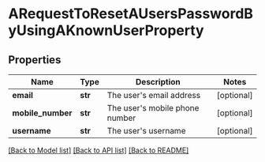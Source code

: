 # ARequestToResetAUsersPasswordByUsingAKnownUserProperty

## Properties
Name | Type | Description | Notes
------------ | ------------- | ------------- | -------------
**email** | **str** | The user&#39;s email address | [optional] 
**mobile_number** | **str** | The user&#39;s mobile phone number | [optional] 
**username** | **str** | The user&#39;s username | [optional] 

[[Back to Model list]](../README.md#documentation-for-models) [[Back to API list]](../README.md#documentation-for-api-endpoints) [[Back to README]](../README.md)



